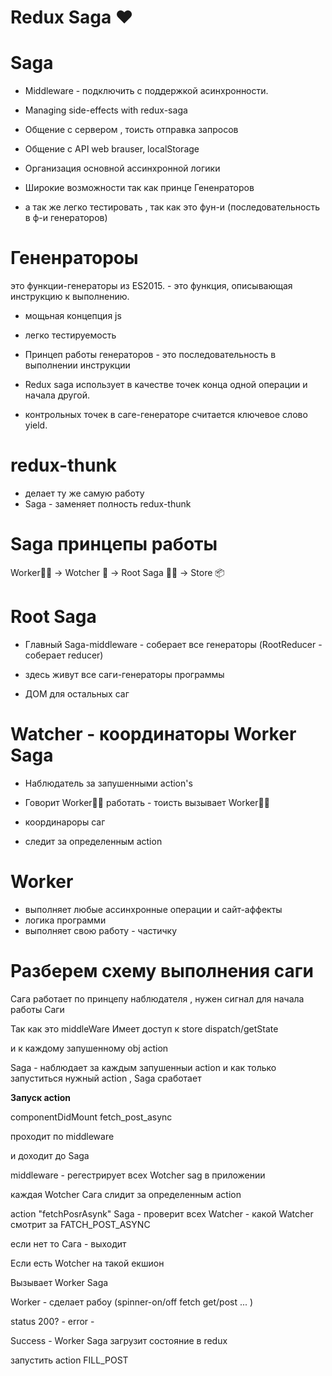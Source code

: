 # Redux Saga ❤️

# Saga
- Middleware  - подключить с поддержкой асинхронности.
- Managing side-effects with redux-saga
- Общение с сервером , тоисть отправка запросов 
- Общение с API web brauser, localStorage
- Организация основной ассинхронной логики 

- Широкие возможности так как принце Гененраторов 
- а так же легко тестировать , так как это фун-и (последовательность в ф-и генераторов)


# Гененратороы
это функции-генераторы из ES2015. - это функция, описывающая инструкцию к выполнению.
 - мощьная концепция js 
 - легко тестируемость

 - Принцеп работы генераторов - это последовательность в выполнении инструкции 

 - Redux saga использует в качестве точек конца одной операции и начала другой.
 - контрольных точек в саге-генераторе считается ключевое слово yield.



# redux-thunk
- делает ту же самую работу 
- Saga - заменяет полность redux-thunk

# Saga принцепы работы 

Worker👩🏻 -> Wotcher 👀 -> Root Saga 🚴🏻 -> Store 📦


# Root Saga

- Главный Saga-middleware - соберает все генераторы 
 (RootReducer - соберает reducer)

- здесь живут все саги-генераторы программы 
- ДОМ для остальных саг 

# Watcher - координаторы Worker Saga

- Наблюдатель за запушенными action's
- Говорит Worker👩🏻 работать - тоисть вызывает Worker👩🏻

- координароры саг
- следит за определенным action
 

# Worker 
- выполняет любые ассинхронные операции и сайт-аффекты 
- логика программи 
- выполняет свою работу - частичку 



<h1> Разберем схему выполнения саги </h1>

<p> Сага работает по принцепу наблюдателя , нужен сигнал для начала работы Саги </p>
<p> Так как это middleWare Имеет доступ к store dispatch/getState </p>
<p> и к каждому запушенному obj action</p>

<p>Saga - наблюдает за каждым запушенныи action и как только запуститься нужный action , Saga сработает</p>

<b> Запуск  action </b>
<p> componentDidMount fetch_post_async </p>
<p> проходит по  middleware </p>
<p> и доходит до Saga</p>
<p> middleware - регестрирует всех Wotcher sag в приложении </p>
<p> каждая Wotcher Сага слидит за определенным action </p>
<p> action "fetchPosrAsynk" Saga - проверит всех Watcher  - какой Watcher смотрит за FATCH_POST_ASYNC</p>
<p> если нет то Сага - выходит </p>
<p> Если есть Wotcher на такой екшион </p>
<p> Вызывает Worker Saga</p>
<p> Worker - сделает рабоу (spinner-on/off fetch get/post ... ) </p>
<p> status 200?  - error - </p>
<p> Success -  Worker Saga загрузит состояние в redux </p>
<p> запустить action FILL_POST </p>


<p></p>
<p></p>
<p></p>
<p></p>
<p></p>
<p></p>
<p></p>










































































